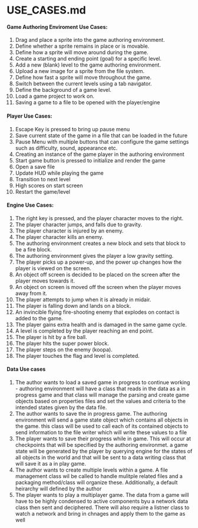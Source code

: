 USE_CASES.md
============
#### Game Authoring Enviroment Use Cases:
1. Drag and place a sprite into the game authoring environment.
2. Define whether a sprite remains in place or is movable. 
3. Define how a sprite will move around during the game.
4. Create a starting and ending point (goal) for a specific level.
5. Add a new (blank) level to the game authoring environment.
6. Upload a new image for a sprite from the file system.
7. Define how fast a sprite will move throughout the game.
8. Switch between the current levels using a tab navigator. 
9. Define the background of a game level.
10. Load a game project to work on.
11. Saving a game to a file to be opened with the player/engine

#### Player Use Cases:
1. Escape Key is pressed to bring up pause menu
2. Save current state of the game in a file that can be loaded in the future
3. Pause Menu with multiple buttons that can configure the game settings such as difficulty, sound, appearance etc.
4. Creating an instance of the game player in the authoring environment
5. Start game button is pressed to initialize and render the game
6. Open a save file
7. Update HUD while playing the game
8. Transition to next level
9. High scores on start screen
10. Restart the game/level

#### Engine Use Cases:
1. The right key is pressed, and the player character moves to the right.
2. The player character jumps, and falls due to gravity.
3. The player character is injured by an enemy.
4. The player character kills an enemy.
5. The authoring environment creates a new block and sets that block to be a fire block.
6. The authoring environment gives the player a low gravity setting.
7. The player picks up a power-up, and the power up changes how the player is viewed on the screen.
8.  An object off screen is decided to be placed on the screen after the player moves towards it.
9.  An object on screen is moved off the screen when the player moves away from it.
10. The player attempts to jump when it is already in midair. 
11. The player is falling down and lands on a block. 
12. An invincible flying fire-shooting enemy that explodes on contact is added to the game.
13. The player gains extra health and is damaged in the same game cycle.
14. A level is completed by the player reaching an end point. 
15. The player is hit by a fire ball.
16. The player hits the super power block.
17. The player steps on the enemy (koopa).
18. The player touches the flag and level is completed.

#### Data Use cases
1. The author wants to load a saved game in progress to continue working - authoring environment will have a class that reads in the data as a in progress game and that class will manage the parsing and create game objects based on properties files and set the values and criteria to the intended states given by the data file.
2. The author wants to save the in progress game. The authoring environment will send a game state object which contains all objects in the game. this class will be used to call each of its contained objects to send information to the file writer which will write these values to a file
3. The player wants to save their progress while in game. This will occur at checkpoints that will be specified by the authoring environmet. a game state will be generated by the player by querying engine for the states of all objects in the world and that will be sent  to a data writing class that will save it as a in play game. 
4. The author wants to create multiple levels within a game. A file management class wil be called to handle mulitple related files and a packaging method/class will organize these. Additionally, a default heirarchy will defined by the author 
5. The player wants to play a multiplayer game. The data from a game will have to be highly condensed to active components byu a network data class then sent and deciphered. There will also require a listner class to watch a network and bring in chnages and apply them to the game as well 